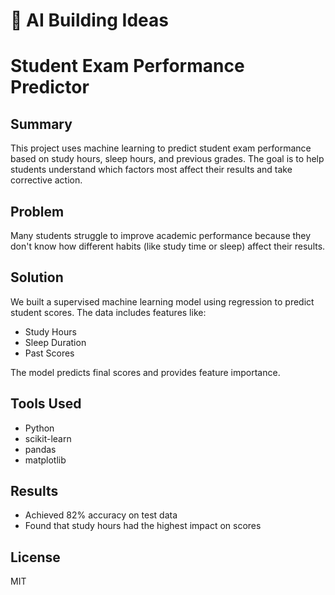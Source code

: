 # 🤖 AI Building Ideas
# Student Exam Performance Predictor

## Summary
This project uses machine learning to predict student exam performance based on study hours, sleep hours, and previous grades. The goal is to help students understand which factors most affect their results and take corrective action.

## Problem
Many students struggle to improve academic performance because they don't know how different habits (like study time or sleep) affect their results.

## Solution
We built a supervised machine learning model using regression to predict student scores. The data includes features like:
- Study Hours
- Sleep Duration
- Past Scores

The model predicts final scores and provides feature importance.

## Tools Used
- Python
- scikit-learn
- pandas
- matplotlib

## Results
- Achieved 82% accuracy on test data
- Found that study hours had the highest impact on scores

## License
MIT
